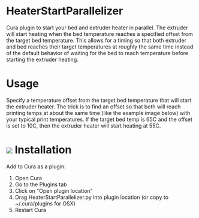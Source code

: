 # HeaterStartParallelizer
Cura plugin to start your bed and extruder heater in parallel. The extruder will start heating when the bed temperature reaches a specified offset from the target bed temperature. This allows for a timing so that both extruder and bed reaches their target temperatures at roughly the same time instead of the default behavior of waiting for the bed to reach temperature before starting the extruder heating.

Usage
==========
Specify a temperature offset from the target bed temperature that will start the extruder heater. The trick is to find an offset so that both will reach printing temps at about the same time (like the example image below) with your typical print temperatures. If the target bed temp is 65C and the offset is set to 10C, then the extruder heater will start heating at 55C.

![](https://raw.githubusercontent.com/mosh1/HeaterStartParallelizer/master/Example.jpg)
Installation
==========
Add to Cura as a plugin:

1. Open Cura
2. Go to the Plugins tab
3. Click on "Open plugin location"
4. Drag HeaterStartParallelizer.py into plugin location (or copy to ~/.cura/plugins for OSX)
5. Restart Cura
